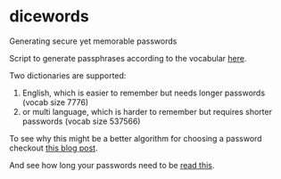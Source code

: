 # dicewords
Generating secure yet memorable passwords

Script to generate passphrases according to the vocabular [here](https://blog.agilebits.com/2013/04/16/1password-hashcat-strong-master-passwords/expanded-dicelists/).

Two dictionaries are supported:

1. English, which is easier to remember but needs longer passwords (vocab size 7776)
2. or multi language, which is harder to remember but requires shorter passwords (vocab size 537566)

To see why this might be a better algorithm for choosing a password checkout [this blog post](https://blog.agilebits.com/2011/06/21/toward-better-master-passwords/).

And see how long your passwords need to be [read this](https://blog.agilebits.com/2013/04/16/1password-hashcat-strong-master-passwords/).
